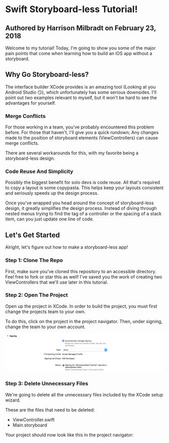 # Swift Storyboard-less Tutorial!
## Authored by Harrison Milbradt on February 23, 2018

Welcome to my tutorial!  Today, I'm going to show you some of the major pain points that come when learning how to build an iOS app without a storyboard.

## Why Go Storyboard-less?

The interface builder XCode provides is an amazing tool (Looking at you Android Studio 😏), which unfortunately has some serious downsides.  I'll point out two examples relevant to myself, but it won't be hard to see the advantages for yourself.

### Merge Conflicts
For those working in a team, you've probably encountered this problem before.  For those that haven't, I'll give you a quick rundown; Any changes made to the position of storyboard elements (ViewControllers) can cause merge conflicts.

There are several workarounds for this, with my favorite being a storyboard-less design.

### Code Reuse And Simplicity
Possibly the biggest benefit for solo devs is code reuse.  All that's required to copy a layout is some copypasta.  This helps keep your layouts consistent and seriously speeds up the design process.

Once you've wrapped you head around the concept of storyboard-less design, it greatly simplifies the design process.  Instead of diving through nested menus trying to find the tag of a controller or the spacing of a stack item, can you just update one line of code.

## Let's Get Started

Alright, let's figure out how to make a storyboard-less app!

### Step 1: Clone The Repo
First, make sure you've cloned this repository to an accessible directory.  Feel free to fork or star this as well!  I've saved you the work of creating two ViewControllers that we'll use later in this tutorial.

### Step 2: Open The Project
Open up the project in XCode.  In order to build the project, you must first change the projects team to your own.

To do this, click on the project in the project navigator.  Then, under signing, change the team to your own account.

![Changing your signing.](docs/readme-images/signing.png?raw=true "Changing your signing.")

### Step 3: Delete Unnecessary Files
We're going to delete all the unnecessary files included by the XCode setup wizard.

These are the files that need to be deleted:
- ViewController.swift
- Main.storyboard

Your project should now look like this in the project navigator:
